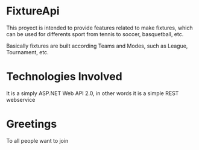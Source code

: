 # FixtureApi

This proyect is intended to provide features related to make fixtures, which can be used for differents sport from tennis to soccer, basquetball, etc.

Basically fixtures are built according Teams and Modes, such as League, Tournament, etc.

# Technologies Involved

It is a simply ASP.NET Web API 2.0, in other words it is a simple REST webservice

# Greetings

To all people want to join
